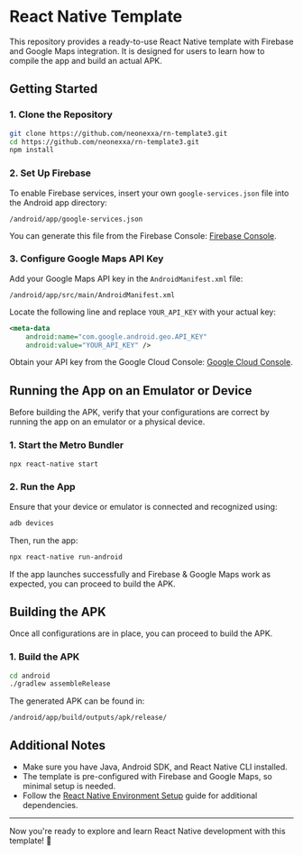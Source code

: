 # React Native Template

This repository provides a ready-to-use React Native template with Firebase and Google Maps integration. It is designed for users to learn how to compile the app and build an actual APK.

## Getting Started

### 1. Clone the Repository

```sh
git clone https://github.com/neonexxa/rn-template3.git
cd https://github.com/neonexxa/rn-template3.git
npm install
```

### 2. Set Up Firebase

To enable Firebase services, insert your own `google-services.json` file into the Android app directory:

```
/android/app/google-services.json
```

You can generate this file from the Firebase Console: [Firebase Console](https://console.firebase.google.com/).

### 3. Configure Google Maps API Key

Add your Google Maps API key in the `AndroidManifest.xml` file:

```
/android/app/src/main/AndroidManifest.xml
```

Locate the following line and replace `YOUR_API_KEY` with your actual key:

```xml
<meta-data
    android:name="com.google.android.geo.API_KEY"
    android:value="YOUR_API_KEY" />
```

Obtain your API key from the Google Cloud Console: [Google Cloud Console](https://console.cloud.google.com/).

## Running the App on an Emulator or Device

Before building the APK, verify that your configurations are correct by running the app on an emulator or a physical device.

### 1. Start the Metro Bundler

```sh
npx react-native start
```

### 2. Run the App

Ensure that your device or emulator is connected and recognized using:

```sh
adb devices
```

Then, run the app:

```sh
npx react-native run-android
```

If the app launches successfully and Firebase & Google Maps work as expected, you can proceed to build the APK.

## Building the APK

Once all configurations are in place, you can proceed to build the APK.

### 1. Build the APK

```sh
cd android
./gradlew assembleRelease
```

The generated APK can be found in:
```
/android/app/build/outputs/apk/release/
```

## Additional Notes
- Make sure you have Java, Android SDK, and React Native CLI installed.
- The template is pre-configured with Firebase and Google Maps, so minimal setup is needed.
- Follow the [React Native Environment Setup](https://reactnative.dev/docs/environment-setup) guide for additional dependencies.

---

Now you're ready to explore and learn React Native development with this template! 🚀

